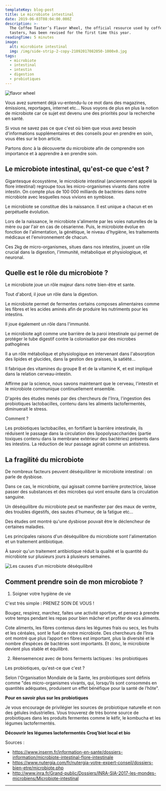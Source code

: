 ```yaml
---
templateKey: blog-post
title: Le microbiote intestinal
date: 2019-06-03T08:04:00.000Z
description: >-
  The Coffee Taster’s Flavor Wheel, the official resource used by coffee
  tasters, has been revised for the first time this year.
readingTime: 5 minutes
image:
  alt: microbiote intestinal
  img: /img/side-strip-2-copy-21092017082050-1000x0.jpg
tags:
  - microbiote
  - intestinal
  - intestin
  - digestion
  - probiotiques
---
```

![flavor wheel](/img/flavor_wheel.jpg)

Vous avez surement déjà vu-entendu-lu ce mot dans des magazines, émissions, reportages, internet etc… Nous voyons de plus en plus la notion de microbiote car ce sujet est devenu une des priorités pour la recherche en santé. 

Si vous ne savez pas ce que c'est où bien que vous avez besoin d'informations supplémentaires et des conseils pour en prendre en soin, vous êtes sur le bon article.

Partons donc à la découverte du microbiote afin de comprendre son importance et à apprendre à en prendre soin.

## Le microbiote intestinal, qu'est-ce que c'est ?

Gigantesque écosystème, le microbiote intestinal (anciennement appelé la flore intestinal) regroupe tous les micro-organismes vivants dans notre intestin. On compte plus de 100 000 milliards de bactéries dans notre microbiote avec lesquelles nous vivions en symbiose.

Le microbiote se constitue dès la naissance. Il est unique a chacun et en perpétuelle évolution.

Lors de la naissance, le microbiote s'alimente par les voies naturelles de la mère ou par l'air en cas de césarienne. Puis, le microbiote évolue en fonction de l'alimentation, la génétique, le niveau d'hygiène, les traitements médicaux et l'environnement de chacun.

Ces 2kg de micro-organismes, situes dans nos intestins, jouent un rôle crucial dans la digestion, l'immunité, métabolique et physiologique, et neuronal.

## Quelle est le rôle du microbiote ?

Le microbiote joue un rôle majeur dans notre bien-être et sante.

Tout d'abord, il joue un rôle dans la digestion.

Le microbiote permet de fermentes certains composes alimentaires comme les fibres et les acides aminés afin de produire les nutriments pour les intestins.

Il joue également un rôle dans l'immunité.

Le microbiote agit comme une barrière de la paroi intestinale qui permet de protéger le tube digestif contre la colonisation par des microbes pathogènes

Il a un rôle métabolique et physiologique en intervenant dans l'absorption des lipides et glucides, dans la gestion des graisses, la satiété… 

Il fabrique des vitamines du groupe B et de la vitamine K, et est impliqué dans la relation cerveau-intestin.

Affirme par la science, nous savons maintenant que le cerveau, l'intestin et le microbiote communique continuellement ensemble.

D'après des études menés par des chercheurs de l'Inra, l'ingestion des probiotiques lactobacilles, contenu dans les aliments lactofermentés, diminuerait le stress. 

Comment ? 

Les probiotiques lactobacilles, en fortifiant la barrière intestinale, ils réduisent le passage dans la circulation des lipopolysaccharides (partie toxiques contenu dans la membrane extérieur des bactéries) présents dans les intestins. La réduction de leur passage agirait comme un antistress.

## La fragilité du microbiote

De nombreux facteurs peuvent déséquilibrer le microbiote intestinal : on parle de dysbiose. 

Dans ce cas, le microbiote, qui agissait comme barrière protectrice, laisse passer des substances et des microbes qui vont ensuite dans la circulation sanguine. 

Un déséquilibre du microbiote peut se manifester par des maux de ventre, des troubles digestifs, des sautes d'humeur, de la fatigue etc…

Des études ont montré qu'une dysbiose pouvait être le déclencheur de certaines maladies.

Les principales raisons d'un déséquilibre du microbiote sont l'alimentation et un traitement antibiotique.

À savoir qu'un traitement antibiotique réduit la qualité et la quantité du microbiote sur plusieurs jours à plusieurs semaines.

![Les causes d'un microbiote déséquilibré](/img/microbiote-sensible.jpg "Les causes d'un microbiote déséquilibré")

## Comment prendre soin de mon microbiote ?

1. Soigner votre hygiène de vie

C'est très simple : PRENEZ SOIN DE VOUS !

Bougez, respirez, marchez, faites une activité sportive, et pensez à prendre votre temps pendant les repas pour bien mâcher et profiter de vos aliments.

Cote aliments, les fibres contenus dans les légumes frais ou secs, les fruits et les céréales, sont le fuel de notre microbiote. Des chercheurs de l’Inra ont montré que plus l’apport en fibres est important, plus la diversité et le nombre d’espèces de bactéries sont importants. Et donc, le microbiote devient plus stable et équilibré.

2. Réensemencez avec de bons ferments lactiques : les probiotiques

Les probiotiques, qu'est-ce que c'est ?

Selon l'Organisation Mondiale de la Sante, les probiotiques sont définis comme "des micro-organismes vivants, qui, lorsqu‘ils sont consommés en quantités adéquates, produisent un effet bénéfique pour la santé de l’hôte".

**Pour en savoir plus sur les probiotiques**

Je vous encourage de privilégier les sources de probiotique naturelle et non des gélules industrielles. Vous trouverez de très bonne source de probiotiques dans les produits fermentes comme le kéfir, le kombucha et les légumes lactofermentés.

**Découvrir les légumes lactofermentés Croq'biot local et bio**



Sources :

* https://www.inserm.fr/information-en-sante/dossiers-information/microbiote-intestinal-flore-intestinale
* https://www.nutergia.com/fr/nutergia-votre-expert-conseil/dossiers-bien-etre/microbiote.php
* http://www.inra.fr/Grand-public/Dossiers/INRA-SIA-2017-les-mondes-microbiens/Microbiote-intestinal

****
